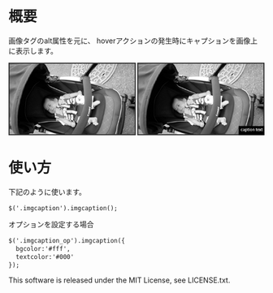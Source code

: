 概要
==================
画像タグのalt属性を元に、
hoverアクションの発生時にキャプションを画像上に表示します。

![img](ss.png)

使い方
==================
下記のように使います。

    $('.imgcaption').imgcaption();


オプションを設定する場合

    $('.imgcaption_op').imgcaption({
      bgcolor:'#fff',
      textcolor:'#000'
    });

This software is released under the MIT License, see LICENSE.txt.